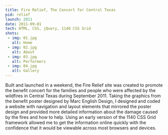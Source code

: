 ```yaml
---
title: Fire Relief, The Concert for Central Texas
pid: relief
launch: 2011
date: 2011-09-01
tech: HTML, CSS, jQuery, 1140 CSS Grid
shots:
 - img: 01.jpg
   alt: Home
 - img: 02.jpg
   alt: About
 - img: 03.jpg
   alt: Performers
 - img: 04.jpg
   alt: Gallery
---
```

Built and launched in a weekend, the Fire Relief site was created to promote the benefit concert for the families and people who were affected by the wildfires in Central Texas during September 2011. Taking the graphics from the benefit poster designed by Marc English Design, I designed and coded a website with navigation and layout elements that mirrored the poster design and provided more detailed information about the damage caused by the fires and how to help. Using an early version of the 1140 CSS Grid framework allowed me to get the information online quickly with the confidence that it would be viewable across most browsers and devices.
